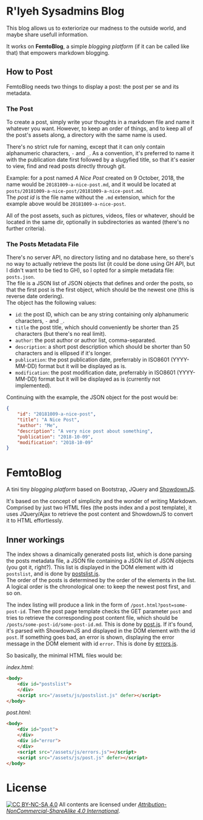 # R'lyeh Sysadmins Blog

This blog allows us to exteriorize our madness to the outside world, and maybe
share usefull information.

It works on **FemtoBlog**, a simple *blogging platform* (if it can be called like
that) that empowers markdown blogging.

## How to Post

FemtoBlog needs two things to display a post: the post per se and its
metadata.

### The Post

To create a post, simply write your thoughts in a markdown file and name it
whatever you want. However, to keep an order of things, and to keep all of the
post's assets along, a directory with the same name is used.

There's no strict rule for naming, except that it can only contain alphanumeric
characters, `-` and `_`. As a convention, it's preferred to name it with
the publication date first followed by a slugyfied title, so that it's easier
to view, find and read posts directly through git.

Example: for a post named *A Nice Post* created on 9 October, 2018, the name
would be `20181009-a-nice-post.md`, and it would be located at
`posts/20181009-a-nice-post/20181009-a-nice-post.md`.  
The *post id* is the file name without the `.md` extension, which for the
example above would be `20181009-a-nice-post`.

All of the post assets, such as pictures, videos, files or whatever, should be
located in the same dir, optionally in subdirectories as wanted (there's no
further criteria).

### The Posts Metadata File

There's no server API, no directory listing and no database here, so there's no
way to actually retrieve the posts list (it could be done using GH API, but I
didn't want to be tied to GH), so I opted for a simple metadata file:
`posts.json`.  
The file is a JSON list of JSON objects that defines and order the posts, so
that the first post is the first object, which should be the newest one (this
is reverse date ordering).  
The object has the following values:

* `id`: the post ID, which can be any string containing only alphanumeric
  characters, `-` and `_`.
* `title` the post title, which should conveniently be shorter than 25
  characters (but there's no real limit).
* `author`: the post author or author list, comma-separated.
* `description`: a short post description which should be shorter than 50
  characters and is ellipsed if it's longer.
* `publication`: the post publication date, preferrably in ISO8601
  (YYYY-MM-DD) format but it will be displayed as is.
* `modification`: the post modification date, preferrably in ISO8601
  (YYYY-MM-DD) format but it will be displayed as is (currently not
  implemented).

Continuing with the example, the JSON object for the post would be:

```json
{
    "id": "20181009-a-nice-post",
    "title": "A Nice Post",
    "author": "Me",
    "description": "A very nice post about something",
    "publication": "2018-10-09",
    "modification": "2018-10-09"
}
```

# FemtoBlog

A tini tiny *blogging platform* based on Bootstrap, JQuery and
[ShowdownJS](https://github.com/showdownjs/showdown).

It's based on the concept of simplicity and the wonder of writing Markdown.
Comprised by just two HTML files (the posts index and a post template), it uses
JQuery/Ajax to retrieve the post content and ShowdownJS to convert it to HTML
effortlessly.

## Inner workings

The index shows a dinamically generated posts list, which is done parsing the
posts metadata file, a JSON file containing a JSON list of JSON objects (you
got it, right?). This list is displayed in the DOM element with id
`postslist`, and is done by [postslist.js](assets/js/postslist.js).  
The order of the posts is determined by the order of the
elements in the list. A logical order is the chronological one: to keep the
newest post first, and so on.

The index listing will produce a link in the form of
`/post.html?post=some-post-id`. Then the post page template checks the GET
parameter `post` and tries to retrieve the corresponding post content file,
which should be `/posts/some-post-id/some-post-id.md`. This is done by
[post.js](assets/js/post.js). If it's found, it's parsed with ShowdownJS and
displayed in the DOM element with the id `post`. If something goes bad, an
error is shown, displaying the error message in the DOM element with id
`error`. This is done by [errors.js](assets/js/errors.js).

So basically, the minimal HTML files would be:

*index.html*:

```html
<body>
    <div id="postslist">
    </div>
    <script src="/assets/js/postslist.js" defer></script>
</body>
```

*post.html*:

```html
<body>
    <div id="post">
    </div>
    <div id="error">
    </div>
    <script src="/assets/js/errors.js"></script>
    <script src="/assets/js/post.js" defer></script>
</body>
```

# License

[![CC BY-NC-SA 4.0](https://licensebuttons.net/l/by-nc-sa/4.0/88x31.png)](https://creativecommons.org/licenses/by-nc-sa/4.0/) All contents are licensed under *[Attribution-NonCommercial-ShareAlike 4.0 International](https://creativecommons.org/licenses/by-nc-sa/4.0/)*.

